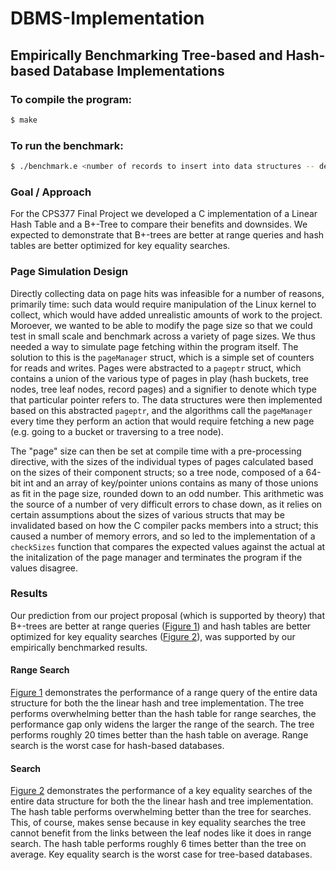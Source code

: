 # DBMS-Implementation
## Empirically Benchmarking Tree-based and Hash-based Database Implementations
### To compile the program: 
```zsh
$ make
```

### To run the benchmark:
```zsh
$ ./benchmark.e <number of records to insert into data structures -- defaults to 150>
```
### Goal / Approach
For the CPS377 Final Project we developed a C implementation of a Linear Hash Table and a B+-Tree to compare their benefits and downsides. We expected to demonstrate that B+-trees are better at range queries and hash tables are better optimized for key equality searches.

### Page Simulation Design

Directly collecting data on page hits was infeasible for a number of reasons, primarily time: such data would require manipulation of the Linux kernel to collect, which would have added unrealistic amounts of work to the project. Moroever, we wanted to be able to modify the page size so that we could test in small scale and benchmark across a variety of page sizes. We thus needed a way to simulate page fetching within the program itself. The solution to this is the `pageManager` struct, which is a simple set of counters for reads and writes. Pages were abstracted to a `pageptr` struct, which contains a union of the various type of pages in play (hash buckets, tree nodes, tree leaf nodes, record pages) and a signifier to denote which type that particular pointer refers to. The data structures were then implemented based on this abstracted `pageptr`, and the algorithms call the `pageManager` every time they perform an action that would require fetching a new page (e.g. going to a bucket or traversing to a tree node).

The "page" size can then be set at compile time with a pre-processing directive, with the sizes of the individual types of pages calculated based on the sizes of their component structs; so a tree node, composed of a 64-bit int and an array of key/pointer unions contains as many of those unions as fit in the page size, rounded down to an odd number.  This arithmetic was the source of a number of very difficult errors to chase down, as it relies on certain assumptions about the sizes of various structs that may be invalidated based on how the C compiler packs members into a struct; this caused a number of memory errors, and so led to the implementation of a `checkSizes` function that compares the expected values against the actual at the initalization of the page manager and terminates the program if the values disagree.
 
### Results

Our prediction from our project proposal (which is supported by theory) that B+-trees are better at range queries ([Figure 1](Documents/searchReadsPlot.png)) and hash tables are better optimized for key equality searches ([Figure 2](Documents/rangeSearchReadsPlot.png)), was supported by our empirically benchmarked results.

#### Range Search

[Figure 1](Documents/searchReadsPlot.png) demonstrates the performance of a range query of the entire data structure for both the the linear hash and tree implementation. The tree performs overwhelming better than the hash table for range searches, the performance gap only widens the larger the range of the search. The tree performs roughly 20 times better than the hash table on average. Range search is the worst case for hash-based databases.

#### Search

[Figure 2](Documents/rangeSearchReadsPlot.png) demonstrates the performance of a key equality searches of the entire data structure for both the the linear hash and tree implementation. The hash table performs overwhelming better than the tree for searches. This, of course, makes sense because in key equality searches the tree cannot benefit from the links between the leaf nodes like it does in range search. The hash table performs roughly 6 times better than the tree on average. Key equality search is the worst case for tree-based databases.

